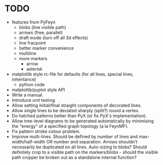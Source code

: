 # TODO

* features from PyFeyn
	* blobs (line visible path)
	* arrows (free, parallel)
	* draft mode (turn off all 3d effects)
	* line fracpoint
	* better marker convenience
	* multiline
	* more markers
		* arrow
		* asterisk
* matplotlib style rc-file for defaults (for all lines, special lines, inheritance)
	* python code
* matplotlib/pyplot style API
* Write a manual.
* Introduce unit testing
* Allow setting initial/final straight components of decorated lines.
* Allow single lines to be deviated sharply (split?) round a vertex.
* Do hatched patterns better than PyX (or fix PyX's implementation).
* Allow tree-level diagrams to be generated automatically by minimising the
  "energy" of a specified graph topology (a la FeynMF).
* Fix pattern stroke colour problem.
* Improve multi-lines. Should be defined by number of lines and
  max-width/half-width OR number and separation. Arrows shouldn't necessarily
  be duplicated on all lines. Auto-sizing to blobs?  Should definitely crop to
  a visible path on the markers/blobs - should the visible path cropper be
  broken out as a standalone internal function?
